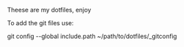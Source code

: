 Theese are my dotfiles, enjoy

To add the git files use:

  git config --global include.path ~/path/to/dotfiles/_gitconfig

